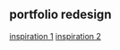 ## portfolio redesign

[inspiration 1]('https://webflow.com/templates/html/moldfolio-portfolio-website-template')
[ inspiration 2 ]('https://webflow.com/templates/html/aaron-portfolio-website-template')

